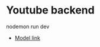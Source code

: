 # Youtube backend

nodemon run dev
- [Model link](https://app.eraser.io/workspace/YtPqZ1VogxGy1jzIDkzj?origin=share)